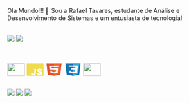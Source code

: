 Ola Mundo!!! 👋
Sou a Rafael Tavares, estudante de Análise e Desenvolvimento de Sistemas e um entusiasta de tecnologia! 

<div style="display: inline_block"><br>
 
 <img height="180cm"  src="https://github-readme-stats.vercel.app/api?username=rtavares0&count_private=true&show_icons=true&theme=codeSTACKr&include_all_commits=true">

 <img height="180cm" src="https://github-readme-stats.vercel.app/api/top-langs/?username=rtavares0&layout=compact&theme=codeSTACKr">

</div>

##

<div style="display: inline_block"><br>
 
 <img align="center"  height="30" width="40" src="https://cdn.jsdelivr.net/gh/devicons/devicon/icons/java/java-original.svg">
 <img align="center"  height="30" width="40" src="https://raw.githubusercontent.com/devicons/devicon/master/icons/javascript/javascript-plain.svg">
 <img align="center"  height="30" width="40" src="https://raw.githubusercontent.com/devicons/devicon/master/icons/html5/html5-original.svg">
 <img align="center"  height="30" width="40" src="https://raw.githubusercontent.com/devicons/devicon/master/icons/css3/css3-original.svg">
 <img align="center"  height="30" width="40" src="https://cdn.jsdelivr.net/gh/devicons/devicon/icons/postgresql/postgresql-original.svg">
  
 </div>

##

<div> 
  <!-- <a href="https://www.youtube.com/channel/UC_-uuuZbY0AAt9CViNzvc-Q" target="_blank"><img src="https://img.shields.io/badge/YouTube-FF0000?style=for-the-badge&logo=youtube&logoColor=white" target="_blank"></a> -->
  <a href="https://instagram.com/falecomtavares" target="_blank"><img src="https://img.shields.io/badge/-Instagram-%23E4405F?style=for-the-badge&logo=instagram&logoColor=white" target="_blank"></a>
  <!--	<a href="https://www.twitch.tv/rafaballerinii" target="_blank"><img src="https://img.shields.io/badge/Twitch-9146FF?style=for-the-badge&logo=twitch&logoColor=white" target="_blank"></a> -->
 <!-- <a href="https://discord.gg/wagxzStdcR" target="_blank"><img src="https://img.shields.io/badge/Discord-7289DA?style=for-the-badge&logo=discord&logoColor=white" target="_blank"></a> -->
  <a href = "mailto:falecomtavares@gmail.com"><img src="https://img.shields.io/badge/-Gmail-%23333?style=for-the-badge&logo=gmail&logoColor=white" target="_blank"></a>
  <a href="https://www.linkedin.com/in/rtavares00/" target="_blank"><img src="https://img.shields.io/badge/-LinkedIn-%230077B5?style=for-the-badge&logo=linkedin&logoColor=white" target="_blank"></a> 
  
</div>
